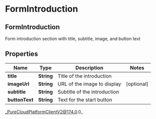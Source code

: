 # FormIntroduction

## FormIntroduction
Form introduction section with title, subtitle, image, and button text

## Properties

|Name | Type | Description | Notes|
|------------ | ------------- | ------------- | -------------|
| **title** | **String** | Title of the introduction | |
| **imageUrl** | **String** | URL of the image to display | [optional] |
| **subtitle** | **String** | Subtitle of the introduction | |
| **buttonText** | **String** | Text for the start button | |



_PureCloudPlatformClientV2@174.0.0_
